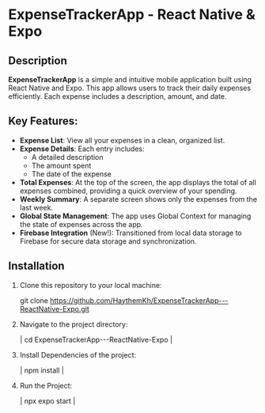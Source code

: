 # ExpenseTrackerApp - React Native & Expo

## Description
**ExpenseTrackerApp** is a simple and intuitive mobile application built using React Native and Expo. This app allows users to track their daily expenses efficiently. Each expense includes a description, amount, and date.

## Key Features:
- **Expense List**: View all your expenses in a clean, organized list.
- **Expense Details**: Each entry includes:
  - A detailed description
  - The amount spent
  - The date of the expense
- **Total Expenses**: At the top of the screen, the app displays the total of all expenses combined, providing   a quick overview of your spending.
- **Weekly Summary**: A separate screen shows only the expenses from the last week.
- **Global State Management**: The app uses Global Context for managing the state of expenses across the app.
- **Firebase Integration** (New!): Transitioned from local data storage to Firebase for secure data storage and synchronization.

## Installation

1. Clone this repository to your local machine:

      git clone https://github.com/HaythemKh/ExpenseTrackerApp---ReactNative-Expo.git

2. Navigate to the project directory:

      | cd ExpenseTrackerApp---ReactNative-Expo |

3. Install Dependencies of the project:

      | npm install |

4. Run the Project:

      | npx expo start |
